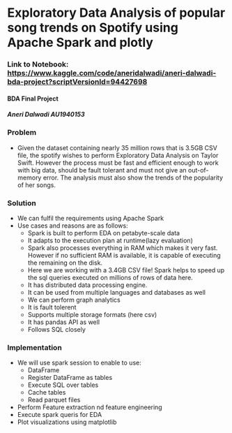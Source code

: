 # Exploratory Data Analysis of popular song trends on Spotify using Apache Spark and plotly
### Link to Notebook: https://www.kaggle.com/code/aneridalwadi/aneri-dalwadi-bda-project?scriptVersionId=94427698
#### BDA Final Project
#### _Aneri Dalwadi AU1940153_

### Problem 
* Given the dataset containing nearly 35 million rows that is 3.5GB CSV file, the spotify wishes to perform Exploratory Data Analysis on Taylor Swift. However the process must be fast and efficient enough to work with big data, should be fault tolerant and must not give an out-of-memory error. The analysis must also show the trends of the popularity of her songs. 

### Solution
* We can fulfil the requirements using Apache Spark
* Use cases and reasons are as follows:
  * Spark is built to perform EDA on petabyte-scale data
  * It adapts to the execution plan at runtime(lazy evaluation)
  * Spark also processes everything in RAM which makes it very fast. However if no sufficient RAM is available, it is capable of executing the remaining on the disk.
  * Here we are working with a 3.4GB CSV file! Spark helps to speed up the sql queries executed on millions of rows of data here.
  * It has distributed data processing engine.
  * It can be used from multiple languages and databases as well
  * We can perform graph analytics
  * It is fault tolerent
  * Supports multiple storage formats (here csv)
  * It has pandas API as well
  * Follows SQL closely

### Implementation
* We will use spark session to enable to use:
  * DataFrame
  * Register DataFrame as tables
  * Execute SQL over tables
  * Cache tables
  * Read parquet files
 * Perform Feature extraction nd feature engineering
 * Execute spark queris for EDA
 * Plot visualizations using matplotlib
